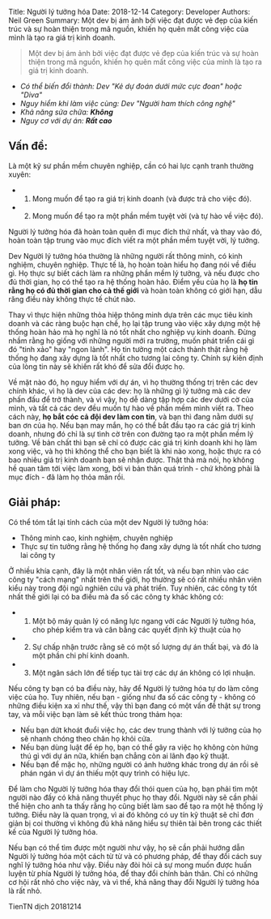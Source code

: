 Title: Người lý tưởng hóa 
Date: 2018-12-14
Category: Developer
Authors: Neil Green
Summary: Một dev bị ám ảnh bởi việc đạt được vẻ đẹp của kiến trúc và sự hoàn thiện trong mã nguồn, khiến họ quên mất công việc của mình là tạo ra giá trị kinh doanh.

> Một dev bị ám ảnh bởi việc đạt được vẻ đẹp của kiến trúc và sự hoàn thiện trong mã nguồn, khiến họ quên mất công việc của mình là tạo ra giá trị kinh doanh.

* _Có thể biến đổi thành: Dev "Kẻ dự đoán dưới mức cực đoan" hoặc "Diva"_
* _Nguy hiểm khi làm việc cùng: Dev "Người ham thích công nghệ"_
* _Khả năng sửa chữa: **Không**_
* _Nguy cơ với dự án: **Rất cao**_

## Vấn đề: 

Là một kỹ sư phần mềm chuyên nghiệp, cần có hai lực cạnh tranh thường xuyên:

* 1. Mong muốn để tạo ra giá trị kinh doanh (và được trả cho việc đó).
* 2. Mong muốn để tạo ra một phần mềm tuyệt vời (và tự hào về việc đó).

Người lý tưởng hóa đã hoàn toàn quên đi mục đích thứ nhất, và thay vào đó, hoàn toàn tập trung vào mục đích viết ra một phần mềm tuyệt vời, lý tưởng.

Dev Người lý tưởng hóa thường là những người rất thông minh, có kinh nghiệm, chuyên nghiệp. Thực tế là, họ hoàn toàn hiểu họ đang nói về điều gì. Họ thực sự biết cách làm ra những phần mềm lý tưởng, và nếu được cho đủ thời gian, họ có thể tạo ra hệ thống hoàn hảo. Điểm yếu của họ là **họ tin rằng họ có đủ thời gian cho cả thế giới** và hoàn toàn không có giới hạn, dẫu răng điều này không thực tế chút nào.

Thay vì thực hiện những thỏa hiệp thông minh dựa trên các mục tiêu kinh doanh và các ràng buộc hạn chế, họ lại tập trung vào việc xây dựng một hệ thống hoàn hảo mà họ nghĩ là nó tốt nhất cho nghiệp vụ kinh doanh. Đừng nhầm rằng họ giống với những người mới ra trường, muốn phát triển cái gì đó "tinh xảo" hay "ngon lành". Họ tin tưởng một cách thành thật rằng hệ thống họ đang xây dựng là tốt nhất cho tương lai công ty. Chính sự kiên định của lòng tin này sẽ khiến rất khó để sửa đổi được họ.

Về mặt nào đó, họ nguy hiểm với dự án, vì họ thường thống trị trên các dev chính khác, vì họ là dev của các dev: họ là những gì lý tưởng mà các dev phấn đấu để trở thành, và vì vậy, họ dễ dàng tập hợp các dev dưới cờ của mình, và tất cả các dev đều muốn tự hào về phần mềm mình viết ra. Theo cách này, **họ bắt cóc cả đội dev làm con tin**, và bạn thì đang nằm dưới sự ban ơn của họ. Nếu bạn may mắn, họ có thể bắt đầu tạo ra các giá trị kinh doanh, nhưng đó chỉ là sự tình cờ trên con đường tạo ra một phần mềm lý tưởng. Về bản chất thì bạn sẽ chỉ có được các giá trị kinh doanh khi họ làm xong việc, và họ thì không thể cho bạn biết là khi nào xong, hoặc thực ra có bao nhiêu giá trị kinh doanh bạn sẽ nhận được. Thật thà mà nói, họ không hề quan tâm tới việc làm xong, bởi vì bản thân quá trình - chứ không phải là mục đích - đã làm họ thỏa mãn rồi.

## Giải pháp:
Có thể tóm tắt lại tính cách của một dev Người lý tưởng hóa:
* Thông minh cao, kinh nghiệm, chuyên nghiệp
* Thực sự tin tưởng rằng hệ thống họ đang xây dựng là tốt nhất cho tương lai công ty

Ở nhiều khía cạnh, đây là một nhân viên rất tốt, và nếu bạn nhìn vào các công ty "cách mạng" nhất trên thế giới, họ thường sẽ có rất nhiều nhân viên kiểu này trong đội ngũ nghiên cứu và phát triển. Tuy nhiên, các công ty tốt nhất thế giới lại có ba điều mà đa số các công ty khác không có:

* 1. Một bộ máy quản lý có năng lực ngang với các Người lý tưởng hóa, cho phép kiểm tra và cân bằng các quyết định kỹ thuật của họ
* 2. Sự chấp nhận trước rằng sẽ có một số lượng dự án thất bại, và đó là một phần chi phí kinh doanh.
* 3. Một ngân sách lớn để tiếp tục tài trợ các dự án không có lợi nhuận.

Nếu công ty bạn có ba điều này, hãy để Người lý tưởng hóa tự do làm công việc của họ. Tuy nhiên, nếu bạn - giống như đa số các công ty - không có những điều kiện xa xỉ như thế, vậy thì bạn đang có một vấn đề thật sự trong tay, và mỗi việc bạn làm sẽ kết thúc trong thảm họa:

* Nếu bạn dứt khoát đuổi việc họ, các dev trung thành với lý tưởng của họ sẽ nhanh chóng theo chân họ khỏi cửa.
* Nếu bạn dùng luật để ép họ, bạn có thể gây ra việc họ không còn hứng thú gì với dự án nữa, khiến bạn chẳng còn ai lãnh đạo kỹ thuật.
* Nếu bạn để mặc họ, những người có ảnh hưởng khác trong dự án rồi sẽ phán ngán vì dự án thiếu một quy trình có hiệu lực.

Để làm cho Người lý tưởng hóa thay đổi thói quen của họ, bạn phải tìm một người nào đấy có khả năng thuyết phục họ thay đổi. Người này sẽ cần phải thể hiện cho anh ta thấy rằng họ cũng biết làm sao để tạo ra một hệ thống lý tưởng. Điều này là quan trọng, vì ai đó không có uy tín kỹ thuật sẽ chỉ đơn giản bị coi thường vì không đủ khả năng hiểu sự thiên tài bên trong các thiết kế của Người lý tưởng hóa.

Nếu bạn có thể tìm được một người như vậy, họ sẽ cần phải hướng dẫn Người lý tưởng hóa một cách từ từ và có phương pháp, để thay đổi cách suy nghĩ lý tưởng hóa như vậy. Điều này đòi hỏi cả sự mong muốn được huấn luyện từ phía Người lý tưởng hóa, để thay đổi chính bản thân. Chỉ có những cơ hội rất nhỏ cho việc này, và vì thế, khả năng thay đổi Người lý tưởng hóa là rất nhỏ.

TienTN dịch 20181214


